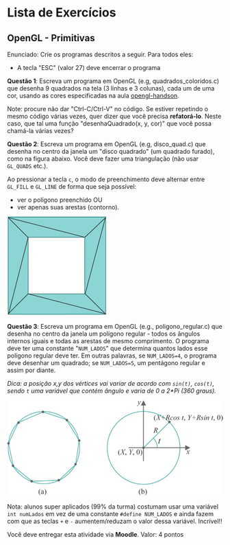 # Lista de Exercícios
## OpenGL - Primitivas

Enunciado: Crie os programas descritos a seguir. Para todos eles:
- A tecla "ESC" (valor 27) deve encerrar o programa

**Questão 1**: Escreva um programa em OpenGL (e.g, quadrados_coloridos.c)
que desenha 9 quadrados na tela (3 linhas e 3 colunas), cada um de uma cor,
usando as cores especificadas na aula [opengl-handson](http://fegemo.github.io/cefet-cg/classes/opengl-handson).

Note: procure não dar "Ctrl-C/Ctrl-V" no código. Se estiver repetindo o
mesmo código várias vezes, quer dizer que você precisa **refatorá-lo**.
Neste caso, que tal uma função "desenhaQuadrado(x, y, cor)" que você possa
chamá-la várias vezes?

**Questão 2**: Escreva um programa em OpenGL (e.g, disco_quad.c) que desenha
no centro da janela um "disco quadrado" (um quadrado furado), como na figura
abaixo. Você deve fazer uma triangulação (não usar `GL_QUADS` etc.).

Ao pressionar a tecla <key>`c`</key>, o modo de preenchimento deve alternar
entre `GL_FILL` e `GL_LINE` de forma que seja possível:
- ver o polígono preenchido OU
- ver apenas suas arestas (contorno).

![](images/square-annulus.png)

**Questão 3**: Escreva um programa em OpenGL (e.g., poligono_regular.c) que
 desenha no centro da janela um polígono regular - todos os ângulos internos
iguais e todas as arestas de mesmo comprimento. O programa deve ter uma
constante "`NUM_LADOS`" que determina  quantos lados esse polígono regular deve
ter. Em outras palavras, se `NUM_LADOS=4`, o programa deve desenhar um quadrado;
se `NUM_LADOS=5`, um pentágono regular e assim por diante.

_Dica: a posição x,y dos vértices vai variar de acordo com `sin(t)`, `cos(t)`,
sendo `t` uma variável que contém ângulo e varia de 0 a 2*Pi (360 graus)._

![](./images/circle-aprox2.png)

Nota: alunos super aplicados (99% da turma) costumam usar uma variável
`int numLados` em vez de uma constante `#define NUM_LADOS` e ainda
fazem com que as teclas `+` e `-` aumentem/reduzam o valor dessa variável.
Incrível!!

Você deve entregar esta atividade via **Moodle**.
Valor: 4 pontos

